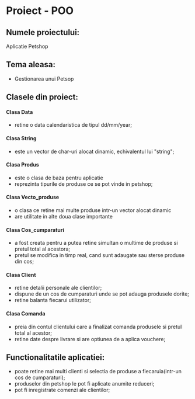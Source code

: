# Proiect - POO

## Numele proiectului:
  Aplicatie Petshop 
  
## Tema aleasa:
- Gestionarea unui Petsop

## Clasele din proiect:

#### Clasa Data 
- retine o data calendaristica de tipul dd/mm/year;
#### Clasa String
- este un vector de char-uri alocat dinamic, echivalentul lui "string";
#### Clasa Produs
- este o clasa de baza pentru aplicatie
- reprezinta tipurile de produse ce se pot vinde in petshop;
#### Clasa Vecto_produse
- o clasa ce retine mai multe produse intr-un vector alocat dinamic
- are utilitate in alte doua clase importante
#### Clasa Cos_cumparaturi
- a fost creata pentru a putea retine simultan o multime de produse si pretul total al acestora;
- pretul se modifica in timp real, cand sunt adaugate sau sterse produse din cos;
#### Clasa Client
- retine detalii personale ale clientilor;
- dispune de un cos de cumparaturi unde se pot adauga produsele dorite;
- retine balanta fiecarui utilizator;
#### Clasa Comanda
- preia din contul clientului care a finalizat comanda produsele si pretul total al acestor;
- retine date despre livrare si are optiunea de a aplica vouchere;

## Functionalitatile aplicatiei:
- poate retine mai multi clienti si selectia de produse a fiecaruia(intr-un cos de cumparaturi);
- produselor din petshop le pot fi aplicate anumite reduceri;
- pot fi inregistrate comenzi ale clientilor;
